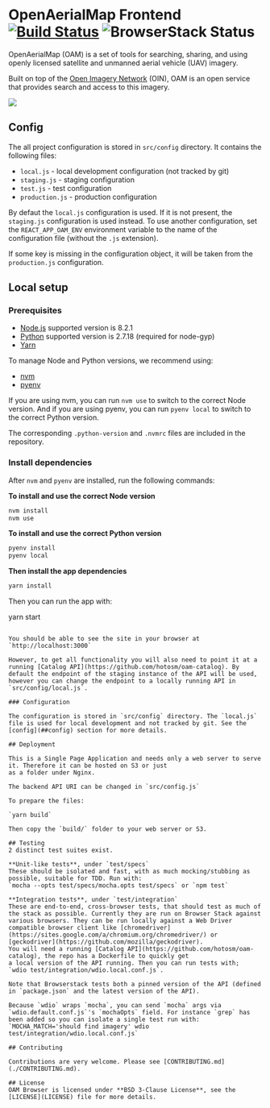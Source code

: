 # OpenAerialMap Frontend [![Build Status](https://travis-ci.org/hotosm/oam-browser.svg?branch=develop)](https://travis-ci.org/hotosm/oam-browser) ![BrowserStack Status](https://www.browserstack.com/automate/badge.svg?badge_key=cXlaWlgyeEhmUUlISEpjTU9OQTg3RzdLVUlqUWo0V0JsOG5sMGJ4MlNnYz0tLWhtNFRWMnBlYWJnQUd6TFFZVzJxK3c9PQ==--955a5de2e9ea1506cdeb8cebdcbca07435613863)

OpenAerialMap (OAM) is a set of tools for searching, sharing, and using openly licensed satellite and unmanned aerial vehicle (UAV) imagery. 

Built on top of the [Open Imagery Network](https://openimagerynetwork.github.io/) (OIN), OAM is an open service that provides search and access to this imagery.

![](./contrib/oam_screenshot.jpg)

## Config

The all project configuration is stored in `src/config` directory.
It contains the following files:

- `local.js` - local development configuration (not tracked by git)
- `staging.js` - staging configuration
- `test.js` - test configuration
- `production.js` - production configuration

By defaut the `local.js` configuration is used. If it is not present, the `staging.js` configuration is used instead.
To use another configuration, set the `REACT_APP_OAM_ENV` environment variable to the name of the configuration file (without the `.js` extension).

If some key is missing in the configuration object, it will be taken from the `production.js` configuration.

## Local setup

### Prerequisites

- [Node.js](https://nodejs.org/en/) supported version is 8.2.1
- [Python](https://www.python.org/downloads/) supported version is 2.7.18 (required for node-gyp)
- [Yarn](https://yarnpkg.com/en/docs/install)

To manage Node and Python versions, we recommend using:

- [nvm](https://github.com/nvm-sh/nvm)
- [pyenv](https://github.com/pyenv/pyenv)

If you are using nvm, you can run `nvm use` to switch to the correct Node version.
And if you are using pyenv, you can run `pyenv local` to switch to the correct Python version.

The corresponding `.python-version` and `.nvmrc` files are included in the repository.


### Install dependencies

After `nvm` and `pyenv` are installed, run the following commands:

**To install and use the correct Node version**

```bash
nvm install 
nvm use
```

**To install and use the correct Python version**

```bash
pyenv install
pyenv local
```

**Then install the app dependencies**
```bash
yarn install
```

Then you can run the app with:

yarn start
```

You should be able to see the site in your browser at `http://localhost:3000`

However, to get all functionality you will also need to point it at a running [Catalog API](https://github.com/hotosm/oam-catalog). By default the endpoint of the staging instance of the API will be used, however you can change the endpoint to a locally running API in `src/config/local.js`.

### Configuration

The configuration is stored in `src/config` directory. The `local.js` file is used for local development and not tracked by git. See the [config](##config) section for more details.

## Deployment

This is a Single Page Application and needs only a web server to serve it. Therefore it can be hosted on S3 or just
as a folder under Nginx.

The backend API URI can be changed in `src/config.js`

To prepare the files:

`yarn build`

Then copy the `build/` folder to your web server or S3.

## Testing
2 distinct test suites exist.

**Unit-like tests**, under `test/specs`    
These should be isolated and fast, with as much mocking/stubbing as possible, suitable for TDD. Run with:    
`mocha --opts test/specs/mocha.opts test/specs` or `npm test`

**Integration tests**, under `test/integration`    
These are end-to-end, cross-browser tests, that should test as much of the stack as possible. Currently they are run on Browser Stack against various browsers. They can be run locally against a Web Driver compatible browser client like [chromedriver](https://sites.google.com/a/chromium.org/chromedriver/) or [geckodriver](https://github.com/mozilla/geckodriver). 
You will need a running [Catalog API](https://github.com/hotosm/oam-catalog), the repo has a Dockerfile to quickly get
a local version of the API running. Then you can run tests with;
`wdio test/integration/wdio.local.conf.js`.

Note that Browserstack tests both a pinned version of the API (defined in `package.json` and the latest version of the API).

Because `wdio` wraps `mocha`, you can send `mocha` args via `wdio.default.conf.js`'s `mochaOpts` field. For instance `grep` has been added so you can isolate a single test run with:    
`MOCHA_MATCH='should find imagery' wdio test/integration/wdio.local.conf.js`

## Contributing

Contributions are very welcome. Please see [CONTRIBUTING.md](./CONTRIBUTING.md).

## License
OAM Browser is licensed under **BSD 3-Clause License**, see the [LICENSE](LICENSE) file for more details.
